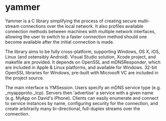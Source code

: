 # yammer

Yammer is a C library simplifying the process of creating secure multi-stream connections over the local network. It also profiles available connection methods between machines with multiple network interfaces, allowing the user to switch to a faster connection method should one become available after the initial connection is made.

The library aims to be fully cross-platform, supporting Windows, OS X, iOS, Linux (and ostensibly Android). Visual Studio solution, Xcode project, and makefile are provided. It depends on OpenSSL and mDNSResponder, which are included in Apple & Linux platforms, and available for Windows. 32-bit OpenSSL libraries for Windows, pre-built with Microsoft VC are included in the project source.

The main interface is YMSession. Users specify an mDNS service type (e.g. _myappproto._tcp). Servers then 'advertise' a service with a given name (e.g. MyApp on David's iPhone). Clients can easily enumerate and connect to service instances by name, configuring security for the connection, and create arbitrarily many bi-directional, full-duplex streams over the connection.
